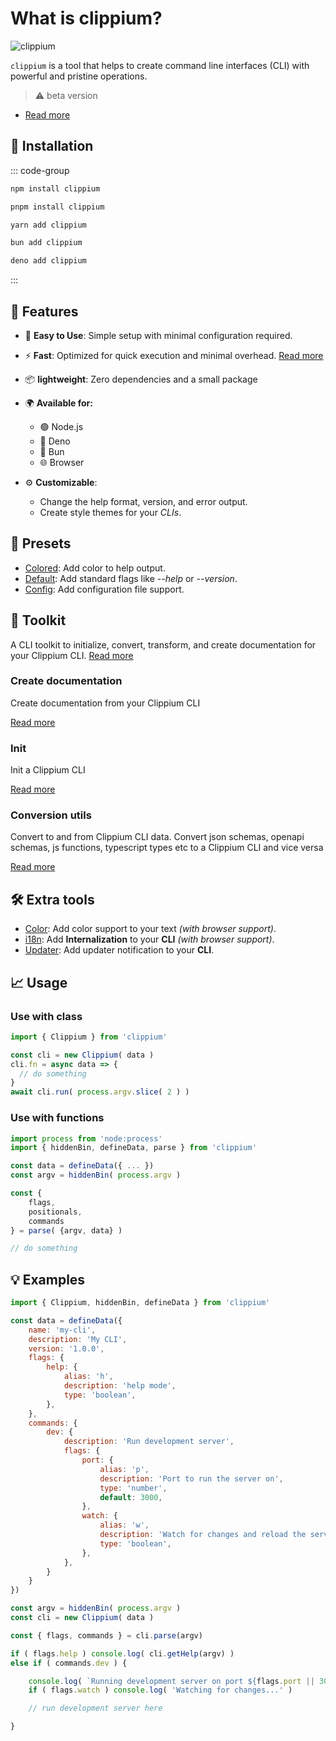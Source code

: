 # What is clippium?

![clippium](/banner.png)

`clippium` is a tool that helps to create command line interfaces (CLI) with powerful and pristine operations.

> ⚠️ beta version

- [Read more](./core)


## 🔑 Installation

::: code-group

```bash [npm]
npm install clippium
```

```bash [pnpm]
pnpm install clippium
```

```bash [yarn]
yarn add clippium
```

```bash [bun]
bun add clippium
```

```bash [deno]
deno add clippium
```

:::

## 🌟 Features

- 🚀 **Easy to Use**: Simple setup with minimal configuration required.
- ⚡ **Fast**: Optimized for quick execution and minimal overhead. [Read more](https://clippium.pigeonposse.com/guide/core/performance/)

- 📦 **lightweight**: Zero dependencies and a small package
- 🌍 **Available for:**
   - 🟢 Node.js
   - 🦕 Deno
   - 🍞 Bun
   - 🌐 Browser
- ⚙️ **Customizable**: 
   - Change the help format, version, and error output.
   - Create style themes for your _CLIs_.

## 🎨 Presets

- [Colored](https://clippium.pigeonposse.com/guide/preset/colored/): Add color to help output. 
- [Default](https://clippium.pigeonposse.com/guide/preset/default): Add standard flags like _--help_ or _--version_.
- [Config](https://clippium.pigeonposse.com/guide/preset/config/): Add configuration file support.

## 🧰 Toolkit

A CLI toolkit to initialize, convert, transform, and create documentation for your Clippium CLI.
[Read more](https://clippium.pigeonposse.com/guide/toolkit/)

### Create documentation

Create documentation from your Clippium CLI

[Read more](https://clippium.pigeonposse.com/guide/toolkit/)

### Init 

Init a Clippium CLI

[Read more](https://clippium.pigeonposse.com/guide/toolkit/)

### Conversion utils

Convert to and from Clippium CLI data.
Convert json schemas, openapi schemas, js functions, typescript types etc to a Clippium CLI and vice versa

[Read more](https://clippium.pigeonposse.com/guide/toolkit/)

## 🛠️ Extra tools

- [Color](https://clippium.pigeonposse.com/guide/color/): Add color support to your text _(with browser support)_.
- [i18n](https://clippium.pigeonposse.com/guide/i18n/): Add **Internalization** to your **CLI** _(with browser support)_.
- [Updater](https://clippium.pigeonposse.com/guide/updater/): Add updater notification to your **CLI**.

## 📈 Usage

### Use with class

```js
import { Clippium } from 'clippium'

const cli = new Clippium( data )
cli.fn = async data => {
  // do something
}
await cli.run( process.argv.slice( 2 ) )
```

### Use with functions

```js
import process from 'node:process'
import { hiddenBin, defineData, parse } from 'clippium'

const data = defineData({ ... })
const argv = hiddenBin( process.argv )

const { 
	flags, 
	positionals, 
	commands 
} = parse( {argv, data} )

// do something
```


## 💡 Examples

```js 
import { Clippium, hiddenBin, defineData } from 'clippium'

const data = defineData({
	name: 'my-cli',
	description: 'My CLI',
	version: '1.0.0',
	flags: {
		help: {
			alias: 'h',
			description: 'help mode',
			type: 'boolean',
		},
	},
	commands: {
		dev: {
			description: 'Run development server',
			flags: {
				port: {
					alias: 'p',
					description: 'Port to run the server on',
					type: 'number',
					default: 3000,
				},
				watch: {
					alias: 'w',
					description: 'Watch for changes and reload the server',
					type: 'boolean',
				},
			},
		}
	}
})

const argv = hiddenBin( process.argv )
const cli = new Clippium( data )

const { flags, commands } = cli.parse(argv)

if ( flags.help ) console.log( cli.getHelp(argv) )
else if ( commands.dev ) {

	console.log( `Running development server on port ${flags.port || 3000}` )
	if ( flags.watch ) console.log( 'Watching for changes...' )

	// run development server here

}

```
